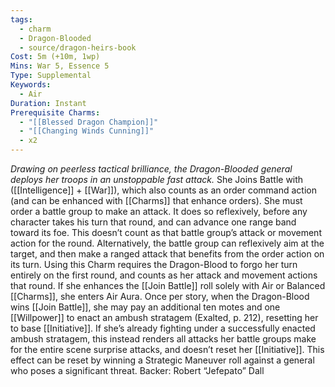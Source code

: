 ```yaml
---
tags:
  - charm
  - Dragon-Blooded
  - source/dragon-heirs-book
Cost: 5m (+10m, 1wp)
Mins: War 5, Essence 5
Type: Supplemental
Keywords:
  - Air
Duration: Instant
Prerequisite Charms:
  - "[[Blessed Dragon Champion]]"
  - "[[Changing Winds Cunning]]"
  - x2
---
```

*Drawing on peerless tactical brilliance, the Dragon-Blooded general deploys her troops in an unstoppable fast attack.*
She Joins Battle with ([[Intelligence]] + [[War]]), which also counts as an order command action (and can be enhanced with [[Charms]] that enhance orders).
She must order a battle group to make an attack. It does so reflexively, before any character takes his turn that round, and can advance one range band toward its foe. This doesn’t count as that battle group’s attack or movement action for the round. Alternatively, the battle group can reflexively aim at the target, and then make a ranged attack that benefits from the order action on its turn.
Using this Charm requires the Dragon-Blood to forgo her turn entirely on the first round, and counts as her attack and movement actions that round. If she enhances the [[Join Battle]] roll solely with Air or Balanced [[Charms]], she enters Air Aura.
Once per story, when the Dragon-Blood wins [[Join Battle]], she may pay an additional ten motes and one [[Willpower]] to enact an ambush stratagem (Exalted, p. 212), resetting her to base [[Initiative]]. If she’s already fighting under a successfully enacted ambush stratagem, this instead renders all attacks her battle groups make for the entire scene surprise attacks, and doesn’t reset her [[Initiative]]. This effect can be reset by winning a Strategic Maneuver roll against a general who poses a significant threat.
Backer: Robert “Jefepato” Dall